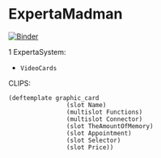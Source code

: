 # ExpertaMadman

[![Binder](https://mybinder.org/badge_logo.svg)](https://mybinder.org/v2/gh/Kirito56/ExpertaMadman/HEAD)

1 ExpertaSystem:
* `VideoCards`

CLIPS:

    (deftemplate graphic_card
                    (slot Name)
                    (multislot Functions)
                    (multislot Connector)
                    (slot TheAmountOfMemory)
                    (slot Appointment)
                    (slot Selector)
                    (slot Price))

